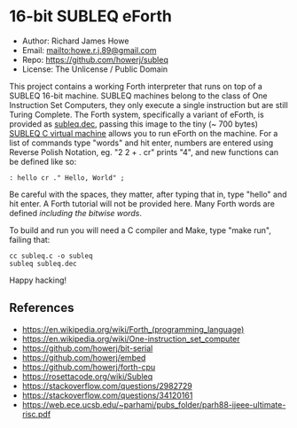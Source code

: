 # 16-bit SUBLEQ eForth

* Author: Richard James Howe
* Email: <mailto:howe.r.j.89@gmail.com>
* Repo: <https://github.com/howerj/subleq>
* License: The Unlicense / Public Domain

This project contains a working Forth interpreter that runs on top
of a SUBLEQ 16-bit machine. SUBLEQ machines belong to the class of One
Instruction Set Computers, they only execute a single instruction but are
still Turing Complete. The Forth system, specifically a variant of eForth,
is provided as [subleq.dec](subleq.dec), passing this image to the tiny (~
700 bytes) [SUBLEQ C virtual machine](subleq.c) allows you to run eForth
on the machine. For a list of commands type "words" and hit enter, numbers
are entered using Reverse Polish Notation, eg. "2 2 + . cr" prints "4",
and new functions can be defined like so:

	: hello cr ." Hello, World" ;

Be careful with the spaces, they matter, after typing that in, type "hello"
and hit enter. A Forth tutorial will not be provided here. Many Forth words
are defined *including the bitwise words*.

To build and run you will need a C compiler and Make, type "make run",
failing that:

	cc subleq.c -o subleq
	subleq subleq.dec

Happy hacking!

## References

* <https://en.wikipedia.org/wiki/Forth_(programming_language)>
* <https://en.wikipedia.org/wiki/One-instruction_set_computer>
* <https://github.com/howerj/bit-serial>
* <https://github.com/howerj/embed>
* <https://github.com/howerj/forth-cpu>
* <https://rosettacode.org/wiki/Subleq>
* <https://stackoverflow.com/questions/2982729>
* <https://stackoverflow.com/questions/34120161>
* <https://web.ece.ucsb.edu/~parhami/pubs_folder/parh88-ijeee-ultimate-risc.pdf>

